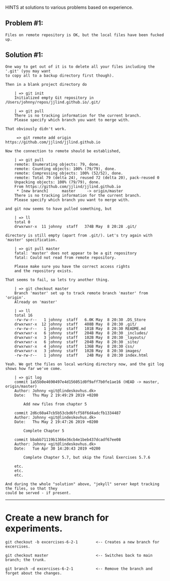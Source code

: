 
HINTS at solutions to various problems based on experience.

Problem #1:
--------

    Files on remote repository is OK, but the local files have been fucked up.

Solution #1:
-----------

    One way to get out of it is to delete all your files including the '.git' (you may want
    to copy all to a backup directory first though).

    Then in a blank project directory do

        | => git init
        Initialized empty Git repository in /Users/johnny/repos/jjlind.github.io/.git/

        | => git pull
        There is no tracking information for the current branch.
        Please specify which branch you want to merge with.

    That obviously didn't work.

         => git remote add origin https://github.com/jjlind/jjlind.github.io

    Now the connection to remote should be established,

        | => git pull
        remote: Enumerating objects: 79, done.
        remote: Counting objects: 100% (79/79), done.
        remote: Compressing objects: 100% (52/52), done.
        remote: Total 79 (delta 24), reused 72 (delta 20), pack-reused 0
        Unpacking objects: 100% (79/79), done.
        From https://github.com/jjlind/jjlind.github.io
         * [new branch]      master     -> origin/master
        There is no tracking information for the current branch.
        Please specify which branch you want to merge with.

    and git now seems to have pulled something, but

        | => ll
        total 0
        drwxrwxr-x  11 johnny  staff   374B May  8 20:28 .git/

    directory is still empty (apart from .git/). Let's try again with 'master' specification.

        | => git pull master
        fatal: 'master' does not appear to be a git repository
        fatal: Could not read from remote repository.

        Please make sure you have the correct access rights
        and the repository exists.

    That seems to fail, so lets try another thing.

        | => git checkout master
        Branch 'master' set up to track remote branch 'master' from 'origin'.
        Already on 'master'

        | => ll
        total 16
        -rw-rw-r--   1 johnny  staff   6.0K May  8 20:30 .DS_Store
        drwxrwxr-x  12 johnny  staff   408B May  8 20:30 .git/
        -rw-rw-r--   1 johnny  staff   101B May  8 20:30 README.md
        drwxrwxr-x   6 johnny  staff   204B May  8 20:30 _includes/
        drwxrwxr-x   3 johnny  staff   102B May  8 20:30 _layouts/
        drwxrwxr-x   6 johnny  staff   204B May  8 20:30 _site/
        drwxrwxr-x   4 johnny  staff   136B May  8 20:30 css/
        drwxrwxr-x   3 johnny  staff   102B May  8 20:30 images/
        -rw-rw-r--   1 johnny  staff    24B May  8 20:30 index.html

    Yeah. We got the files on local working directory now, and the git log shows how far we've come.

        | => git log
        commit 1a55b0e4690497e4d156051d0f9aff7b0fe1ae16 (HEAD -> master, origin/master)
        Author: Johnny <git@lindeskovhus.dk>
        Date:   Thu May 2 19:49:29 2019 +0200

            Add new files from chapter 5

        commit 2d6c60a47cb5b53cbd6fcf58f6d4adcfb1334487
        Author: Johnny <git@lindeskovhus.dk>
        Date:   Thu May 2 19:47:26 2019 +0200

            Complete Chapter 5

        commit bbabb71119b1366e36cb4e1beb437dcadf67ee08
        Author: Johnny <git@lindeskovhus.dk>
        Date:   Tue Apr 30 14:20:43 2019 +0200

            Complete Chapter 5.7, but skip the final Exercises 5.7.6

        etc.
        etc.
        etc.

    And during the whole "solution" above, "jekyll" server kept tracking the files, so that they
    could be served - if present.

--------------------------------------------------------------------------------------------------------

Create a new branch for experiments.
====================================

    git checkout -b excercises-6-2-1        <-- Creates a new branch for excercises.

    git checkout master                     <-- Switches back to main branch; the trunk.

    git branch -d excercises-6-2-1          <-- Remove the branch and forget about the changes.
